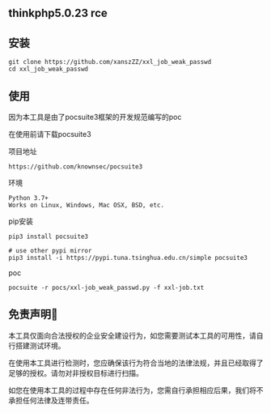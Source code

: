 ## thinkphp5.0.23 rce

## 安装

```
git clone https://github.com/xanszZZ/xxl_job_weak_passwd
cd xxl_job_weak_passwd
```

## 使用

因为本工具是由了pocsuite3框架的开发规范编写的poc

在使用前请下载pocsuite3

项目地址

```
https://github.com/knownsec/pocsuite3
```

环境

```
Python 3.7+
Works on Linux, Windows, Mac OSX, BSD, etc.
```

pip安装

```
pip3 install pocsuite3

# use other pypi mirror
pip3 install -i https://pypi.tuna.tsinghua.edu.cn/simple pocsuite3
```

poc

```
pocsuite -r pocs/xxl-job_weak_passwd.py -f xxl-job.txt
```



## 免责声明🧐

本工具仅面向合法授权的企业安全建设行为，如您需要测试本工具的可用性，请自行搭建测试环境。

在使用本工具进行检测时，您应确保该行为符合当地的法律法规，并且已经取得了足够的授权。请勿对非授权目标进行扫描。

如您在使用本工具的过程中存在任何非法行为，您需自行承担相应后果，我们将不承担任何法律及连带责任。